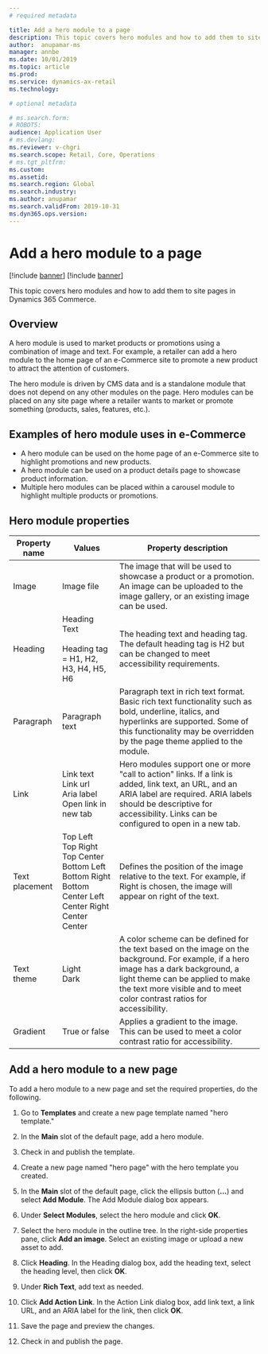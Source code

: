 ```yaml
---
# required metadata

title: Add a hero module to a page 
description: This topic covers hero modules and how to add them to site pages in Dynamics 365 Commerce.
author:  anupamar-ms
manager: annbe
ms.date: 10/01/2019
ms.topic: article
ms.prod: 
ms.service: dynamics-ax-retail
ms.technology: 

# optional metadata

# ms.search.form: 
# ROBOTS: 
audience: Application User
# ms.devlang: 
ms.reviewer: v-chgri
ms.search.scope: Retail, Core, Operations
# ms.tgt_pltfrm: 
ms.custom: 
ms.assetid: 
ms.search.region: Global
ms.search.industry: 
ms.author: anupamar
ms.search.validFrom: 2019-10-31
ms.dyn365.ops.version: 
---
```


# Add a hero module to a page

[!include [banner](../includes/preview-banner.md)]
[!include [banner](../includes/banner.md)]

This topic covers hero modules and how to add them to site pages in Dynamics 365 Commerce.

## Overview

A hero module is used to market products or promotions using a combination of image and text. For example, a retailer can add a hero module to the home page of an e-Commerce site to promote a new product to attract the attention of customers. 

The hero module is driven by CMS data and is a standalone module that does not depend on any other modules on the page. Hero modules can be placed on any site page where a retailer wants to market or promote something (products, sales, features, etc.).

## Examples of hero module uses in e-Commerce

- A hero module can be used on the home page of an e-Commerce site to highlight promotions and new products.
- A hero module can be used on a product details page to showcase product information.
- Multiple hero modules can be placed within a carousel module to highlight multiple products or promotions.

## Hero module properties

| Property name  | Values                                                       | Property description                                         |
| -------------- | ------------------------------------------------------------ | ------------------------------------------------------------ |
| Image          | Image file                                                   | The image that will be used to showcase a product or a   promotion. An image can be uploaded to the image gallery, or an existing image can be used. |
| Heading        | Heading Text<br /><br />Heading tag = H1, H2, H3, H4, H5, H6 | The heading text and heading tag. The default heading tag is H2 but can be changed to meet accessibility requirements. |
| Paragraph      | Paragraph text                                   | Paragraph text in rich text format. Basic rich text functionality such as bold, underline, italics, and hyperlinks are supported. Some of this functionality may be overridden by the page theme applied to the module. |
| Link           | Link text<br />Link url<br />Aria label<br />Open link in new tab | Hero modules support one or more "call to action" links. If a link is added, link text, an URL, and an ARIA label are required. ARIA labels should be descriptive for accessibility. Links can be configured to open in a new tab. |
| Text placement | Top Left<br />Top Right<br />Top Center<br />Bottom Left<br />Bottom Right<br />Bottom<br />Center Left<br />Center Right<br />Center Center | Defines the position of the image relative to the text. For example, if Right is chosen, the image will appear on right of the text. |
| Text theme   | Light<br />Dark | A color scheme can be defined for the text based on the image on the background. For example, if a hero image has a dark background, a light theme can be applied to make the text more visible and to meet color contrast ratios for accessibility. |
| Gradient |True or false| Applies a gradient to the image. This can be used to meet a color contrast ratio for accessibility. |

 

## Add a hero module to a new page

To add a hero module to a new page and set the required properties, do the following.

1. Go to **Templates** and create a new page template named "hero template."

1. In the **Main** slot of the default page, add a hero module. 

1. Check in and publish the template.

1. Create a new page named "hero page" with the hero template you created.

1. In the **Main** slot of the default page, click the ellipsis button (**...**) and select **Add Module**. The Add Module dialog box appears.

1. Under **Select Modules**, select the hero module and click **OK**.

1. Select the hero module in the outline tree. In the right-side properties pane, click **Add an image**. Select an existing image or upload a new asset to add. 

1. Click **Heading**. In the Heading dialog box, add the heading text, select the heading level, then click **OK**.

1. Under **Rich Text**, add text as needed.

1. Click **Add Action Link**. In the Action Link dialog box, add link text, a link URL, and an ARIA label for the link, then click **OK**.

1. Save the page and preview the changes.

1. Check in and publish the page.
